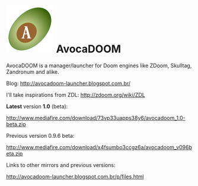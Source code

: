 # ![Alt text](https://github.com/hydren/avocadoom/blob/master/AvocaDOOM/image/avocadoom.png "logo") AvocaDOOM

AvocaDOOM is a manager/launcher for Doom engines like ZDoom, Skulltag, Zandronum and alike.

Blog: http://avocadoom-launcher.blogspot.com.br/

I'll take inspirations from ZDL: http://zdoom.org/wiki/ZDL

**Latest** version **1.0** (beta):

http://www.mediafire.com/download/73vp33uapps38y6/avocadoom_1.0-beta.zip


Previous version 0.9.6 beta:

http://www.mediafire.com/download/x4fsumbo3ccgz6a/avocadoom_v096beta.zip


Links to other mirrors and previous versions:

http://avocadoom-launcher.blogspot.com.br/p/files.html
